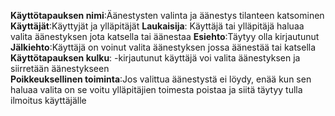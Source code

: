 **Käyttötapauksen nimi**:Äänestysten valinta ja äänestys tilanteen katsominen
**Käyttäjät**:Käyttyjät ja ylläpitäjät
**Laukaisija**: Käyttäjä tai ylläpitäjä haluaa valita äänestyksen jota katsella tai äänestaa
**Esiehto**:Täytyy olla kirjautunut
**Jälkiehto**:Käyttäjä on voinut valita äänestyksen jossa äänestää tai katsella
**Käyttötapauksen kulku**:
    -kirjautunut käyttäjä voi valita äänestyksen ja siirretään äänestykseen    
**Poikkeuksellinen toiminta**:Jos valittua äänestystä ei löydy, enää kun sen haluaa valita on se voitu ylläpitäjien toimesta poistaa ja siitä täytyy tulla ilmoitus käyttäjälle